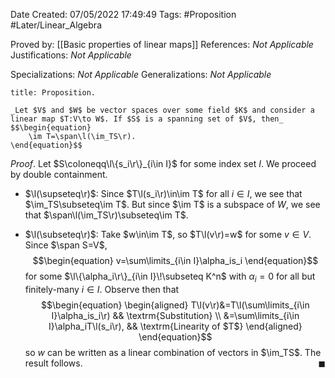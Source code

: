 <div class="topSpace"></div>

Date Created: 07/05/2022 17:49:49
Tags: #Proposition #Later/Linear_Algebra

Proved by: [[Basic properties of linear maps]]
References: _Not Applicable_
Justifications: _Not Applicable_

Specializations: _Not Applicable_
Generalizations: _Not Applicable_

``` ad-Proposition
title: Proposition.

_Let $V$ and $W$ be vector spaces over some field $K$ and consider a linear map $T:V\to W$. If $S$ is a spanning set of $V$, then_
$$\begin{equation}
    \im T=\span\l(\im_TS\r).
\end{equation}$$

```

_Proof_. Let $S\coloneqq\l\{s_i\r\}_{i\in I}$ for some index set $I$. We proceed by double containment.
* $\l(\supseteq\r)$: Since $T\l(s_i\r)\in\im T$ for all $i\in I$, we see that $\im_TS\subseteq\im T$. But since $\im T$ is a subspace of $W$, we see that $\span\l(\im_TS\r)\subseteq\im T$.

* $\l(\subseteq\r)$: Take $w\in\im T$, so $T\l(v\r)=w$ for some $v\in V$. Since $\span S=V$,
$$\begin{equation}
    v=\sum\limits_{i\in I}\alpha_is_i 
\end{equation}$$
for some $\l\{\alpha_i\r\}_{i\in I}\!\subseteq K^n$ with $\alpha_i=0$ for all but finitely-many $i\in I$. Observe then that
$$\begin{equation}
    \begin{aligned}
        T\l(v\r)&=T\l(\sum\limits_{i\in I}\alpha_is_i\r) && \textrm{Substitution} \\
        &=\sum\limits_{i\in I}\alpha_iT\l(s_i\r), && \textrm{Linearity of $T$}
    \end{aligned}
\end{equation}$$
so $w$ can be written as a linear combination of vectors in $\im_TS$. The result follows.<span style="float:right;">$\blacksquare$</span>
